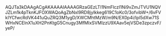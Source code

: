 AQJTa3kDAAgACgAKAAAAIAAAAGRzaGEzLTI1NmFlczI1Ni9vZmJTVU1NQVJZLm1k4pTknKJFOXWAQoAgZbNxl9RD8jylkkeg619C1oKc0/3ofvibW+/6vFVkIYCfwcRdVK441uQuZRQ3M1ygD/XWCMhtMzW/m9N/EX0p4i/Ipl5dXw71SWHxNCElnX1uXH2PnKtgG5Cnugy3MfMIxSVMlzzU9XAav5ejVSDe3zpczvF/yeP/
